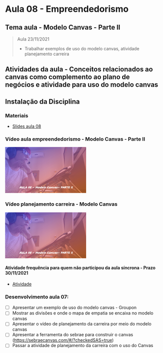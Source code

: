# Aula 08 - Empreendedorismo
## Tema aula - Modelo Canvas - Parte II

> Aula 23/11/2021
> 
> * Trabalhar exemplos de uso do modelo canvas, atividade planejamento carreira

## Atividades da aula - Conceitos relacionados ao canvas como complemento ao plano de negócios e atividade para uso do modelo canvas

## Instalação da Disciplina

### Materiais

- [Slides aula 08](Aula_8_canvas_parte2.pdf)

### Vídeo aula empreendedorismo -  Modelo Canvas - Parte II

[![Aula - Modelo Canvas Parte I](capa_aula8.png)]()

### Vídeo planejamento carreira -  Modelo Canvas 

[![Aula - Modelo Canvas Parte I](capa_aula8.png)]()


####  Atividade frequência para quem não participou da aula síncrona - Prazo 30/11/2021

- [Atividade](https://forms.gle/qVpJ24DvM5FiPna2A)

### Desenvolvimento aula 07: 

- [ ]  Apresentar um exemplo de uso do modelo canvas - Groupon
- [ ]  Mostrar as divisões e onde o mapa de empatia se encaixa no modelo canvas
- [ ]  Apresentar o vídeo de planejamento da carreira por meio do modelo canvas
- [ ]  Apresentar a ferramenta do sebrae para construir o canvas (https://sebraecanvas.com/#/?checkedSAS=true)
- [ ]  Passar a atividade de planejamento da carreira com o uso do Canvas

